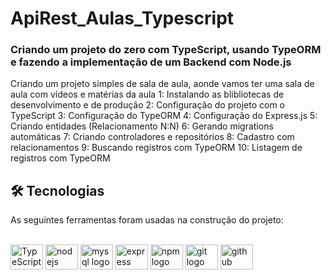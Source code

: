 # ApiRest_Aulas_Typescript
### Criando um projeto do zero com TypeScript, usando TypeORM e fazendo a implementação de um Backend com Node.js

Criando um projeto simples de sala de aula, aonde vamos ter uma sala de aula com vídeos e matérias da aula
1: Instalando as blibliotecas de desenvolvimento e de produção
2: Configuração do projeto com o TypeScript
3: Configuração do TypeORM
4: Configuração do Express.js
5: Criando entidades (Relacionamento N:N)
6: Gerando migrations automáticas 
7: Criando controladores e repositórios
8: Cadastro com relacionamentos
9: Buscando registros com TypeORM
10: Listagem de registros com TypeORM

## 🛠 Tecnologias
As seguintes ferramentas foram usadas na construção do projeto:
<br><br>
<div align="left">
  <img src="https://cdn.jsdelivr.net/gh/devicons/devicon/icons/typescript/typescript-original.svg" height="40" width="52" alt="TypeScript logo"  />
  <img src="https://cdn.jsdelivr.net/gh/devicons/devicon/icons/nodejs/nodejs-original.svg" height="40" width="52" alt="nodejs logo"  />  
  <img src="https://cdn.jsdelivr.net/gh/devicons/devicon/icons/mysql/mysql-original.svg" height="40" width="52" alt="mysql logo"  />
  <img src="https://cdn.jsdelivr.net/gh/devicons/devicon/icons/express/express-original.svg" height="40" width="52" alt="express logo"  />
  <img src="https://cdn.jsdelivr.net/gh/devicons/devicon/icons/npm/npm-original-wordmark.svg" height="40" width="52" alt="npm logo"  />
  <img src="https://cdn.jsdelivr.net/gh/devicons/devicon/icons/git/git-original.svg" height="40" width="52" alt="git logo"  />
  <img src="https://cdn.jsdelivr.net/gh/devicons/devicon/icons/github/github-original.svg" height="40" width="52" alt="github logo"  />
</div>
